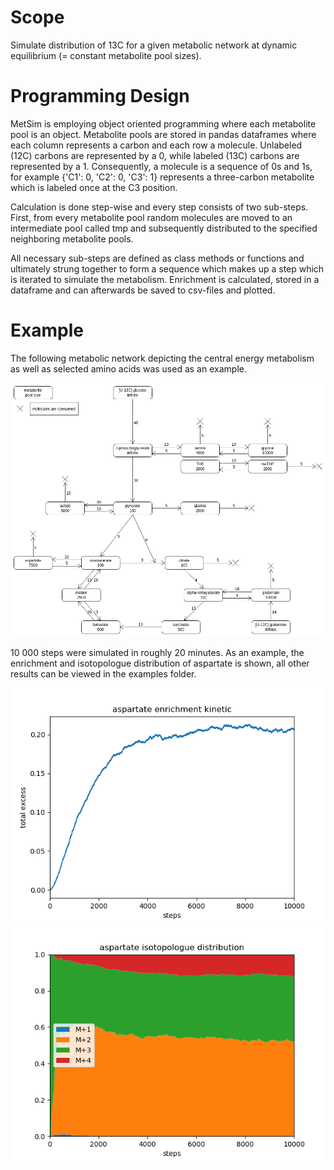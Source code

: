 Scope
=====

Simulate distribution of 13C for a given metabolic network at dynamic equilibrium (= constant metabolite pool sizes).


Programming Design
==================

MetSim is employing object oriented programming where each metabolite pool is an object.
Metabolite pools are stored in pandas dataframes where each column represents a carbon and each row a molecule.
Unlabeled (12C) carbons are represented by a 0, while labeled (13C) carbons are represented by a 1.
Consequently, a molecule is a sequence of 0s and 1s, for example {'C1': 0, 'C2': 0, 'C3': 1} represents a three-carbon metabolite which is labeled once at the C3 position.

Calculation is done step-wise and every step consists of two sub-steps.
First, from every metabolite pool random molecules are moved to an intermediate pool called tmp and subsequently distributed to the specified neighboring metabolite pools.

All necessary sub-steps are defined as class methods or functions and ultimately strung together to form a sequence which makes up a step which is iterated to simulate the metabolism.
Enrichment is calculated, stored in a dataframe and can afterwards be saved to csv-files and plotted.


Example
=======

The following metabolic network depicting the central energy metabolism as well as selected amino acids was used as an example.

![metabolic network](https://github.com/bifidotftw/metsim/blob/master/examples/central_energy_metabolism/metabolic_network.png)

10 000 steps were simulated in roughly 20 minutes.
As an example, the enrichment and isotopologue distribution of aspartate is shown, all other results can be viewed in the examples folder.

![enrichment of aspartate](https://github.com/bifidotftw/metsim/blob/master/examples/central_energy_metabolism/output/aspartate_total_excess.png)
![isotopologue distribution of aspartate](https://github.com/bifidotftw/metsim/blob/master/examples/central_energy_metabolism/output/aspartate_isotop_distr.png)
